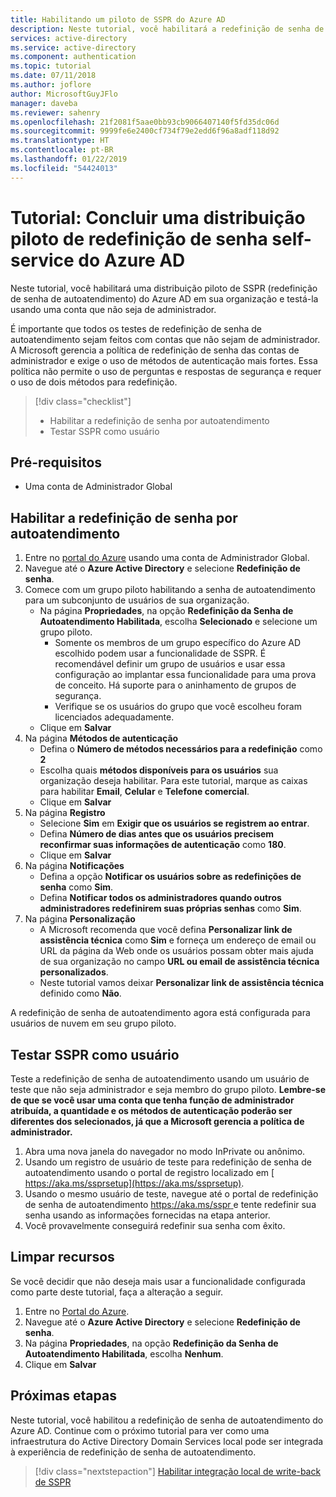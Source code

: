 ```yaml
---
title: Habilitando um piloto de SSPR do Azure AD
description: Neste tutorial, você habilitará a redefinição de senha de autoatendimento do Azure AD para um grupo piloto de usuários
services: active-directory
ms.service: active-directory
ms.component: authentication
ms.topic: tutorial
ms.date: 07/11/2018
ms.author: joflore
author: MicrosoftGuyJFlo
manager: daveba
ms.reviewer: sahenry
ms.openlocfilehash: 21f2081f5aae0bb93cb9066407140f5fd35dc06d
ms.sourcegitcommit: 9999fe6e2400cf734f79e2edd6f96a8adf118d92
ms.translationtype: HT
ms.contentlocale: pt-BR
ms.lasthandoff: 01/22/2019
ms.locfileid: "54424013"
---
```

# <a name="tutorial-complete-an-azure-ad-self-service-password-reset-pilot-roll-out"></a>Tutorial: Concluir uma distribuição piloto de redefinição de senha self-service do Azure AD

Neste tutorial, você habilitará uma distribuição piloto de SSPR (redefinição de senha de autoatendimento) do Azure AD em sua organização e testá-la usando uma conta que não seja de administrador.

É importante que todos os testes de redefinição de senha de autoatendimento sejam feitos com contas que não sejam de administrador. A Microsoft gerencia a política de redefinição de senha das contas de administrador e exige o uso de métodos de autenticação mais fortes. Essa política não permite o uso de perguntas e respostas de segurança e requer o uso de dois métodos para redefinição.

> [!div class="checklist"]
> * Habilitar a redefinição de senha por autoatendimento
> * Testar SSPR como usuário

## <a name="prerequisites"></a>Pré-requisitos

* Uma conta de Administrador Global

## <a name="enable-self-service-password-reset"></a>Habilitar a redefinição de senha por autoatendimento

1. Entre no [portal do Azure](https://portal.azure.com) usando uma conta de Administrador Global.
1. Navegue até o **Azure Active Directory** e selecione **Redefinição de senha**.
1. Comece com um grupo piloto habilitando a senha de autoatendimento para um subconjunto de usuários de sua organização.
   * Na página **Propriedades**, na opção **Redefinição da Senha de Autoatendimento Habilitada**, escolha **Selecionado** e selecione um grupo piloto.
      * Somente os membros de um grupo específico do Azure AD escolhido podem usar a funcionalidade de SSPR. É recomendável definir um grupo de usuários e usar essa configuração ao implantar essa funcionalidade para uma prova de conceito. Há suporte para o aninhamento de grupos de segurança.
      * Verifique se os usuários do grupo que você escolheu foram licenciados adequadamente.
   * Clique em **Salvar**
1. Na página **Métodos de autenticação**
   * Defina o **Número de métodos necessários para a redefinição** como **2**
   * Escolha quais **métodos disponíveis para os usuários** sua organização deseja habilitar. Para este tutorial, marque as caixas para habilitar **Email**, **Celular** e **Telefone comercial**.
   * Clique em **Salvar**
1. Na página **Registro**
   * Selecione **Sim** em **Exigir que os usuários se registrem ao entrar**.
   * Defina **Número de dias antes que os usuários precisem reconfirmar suas informações de autenticação** como **180**.
   * Clique em **Salvar**
1. Na página **Notificações**
   * Defina a opção **Notificar os usuários sobre as redefinições de senha** como **Sim**.
   * Defina **Notificar todos os administradores quando outros administradores redefinirem suas próprias senhas** como **Sim**.
1. Na página **Personalização**
   * A Microsoft recomenda que você defina **Personalizar link de assistência técnica** como **Sim** e forneça um endereço de email ou URL da página da Web onde os usuários possam obter mais ajuda de sua organização no campo **URL ou email de assistência técnica personalizados**.
   * Neste tutorial vamos deixar **Personalizar link de assistência técnica** definido como **Não**.

A redefinição de senha de autoatendimento agora está configurada para usuários de nuvem em seu grupo piloto.

## <a name="test-sspr-as-a-user"></a>Testar SSPR como usuário

Teste a redefinição de senha de autoatendimento usando um usuário de teste que não seja administrador e seja membro do grupo piloto. **Lembre-se de que se você usar uma conta que tenha função de administrador atribuída, a quantidade e os métodos de autenticação poderão ser diferentes dos selecionados, já que a Microsoft gerencia a política de administrador.**

1. Abra uma nova janela do navegador no modo InPrivate ou anônimo.
1. Usando um registro de usuário de teste para redefinição de senha de autoatendimento usando o portal de registro localizado em [ https://aka.ms/ssprsetup](https://aka.ms/ssprsetup).
1. Usando o mesmo usuário de teste, navegue até o portal de redefinição de senha de autoatendimento [ https://aka.ms/sspr ](https://aka.ms/sspr) e tente redefinir sua senha usando as informações fornecidas na etapa anterior.
1. Você provavelmente conseguirá redefinir sua senha com êxito.

## <a name="clean-up-resources"></a>Limpar recursos

Se você decidir que não deseja mais usar a funcionalidade configurada como parte deste tutorial, faça a alteração a seguir.

1. Entre no [Portal do Azure](https://portal.azure.com).
1. Navegue até o **Azure Active Directory** e selecione **Redefinição de senha**.
1. Na página **Propriedades**, na opção **Redefinição da Senha de Autoatendimento Habilitada**, escolha **Nenhum**.
1. Clique em **Salvar**

## <a name="next-steps"></a>Próximas etapas

Neste tutorial, você habilitou a redefinição de senha de autoatendimento do Azure AD. Continue com o próximo tutorial para ver como uma infraestrutura do Active Directory Domain Services local pode ser integrada à experiência de redefinição de senha de autoatendimento.

> [!div class="nextstepaction"]
> [Habilitar integração local de write-back de SSPR](tutorial-enable-writeback.md)

